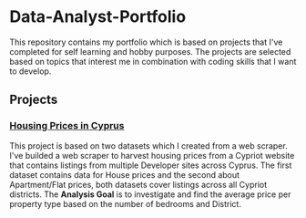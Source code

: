 # Data-Analyst-Portfolio

This repository contains my portfolio which is based on projects that I've completed for self learning and hobby purposes. The projects are selected based on topics that interest me in combination with coding skills that I want to develop. 

## Projects
### [Housing Prices in Cyprus](https://github.com/spyrou-andre/Data-Analyst-Portfolio/blob/main/Housing-Prices/Jupyter_Notebook_Code.ipynb) 
This project is based on two datasets which I created from a web scraper. I've builded a web scraper to harvest housing prices from a Cypriot website that contains listings from multiple Developer sites across Cyprus. The first dataset contains data for House prices and the second about Apartment/Flat prices, both datasets cover listings across all Cypriot districts. The **Analysis Goal** is to investigate and find the average price per property type based on the number of bedrooms and District. 

